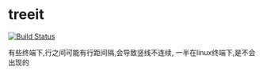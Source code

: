 # treeit

[![Build Status](https://www.travis-ci.org/xunull/treeit.svg?branch=master)](https://www.travis-ci.org/xunull/treeit)

有些终端下,行之间可能有行距间隔,会导致竖线不连续, 一半在linux终端下,是不会出现的